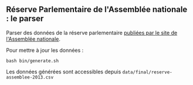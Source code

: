 ## Réserve Parlementaire de l'Assemblée nationale : le parser

Parser des données de la réserve parlementaire [publiées par le site de l'Assemblée nationale](http://www2.assemblee-nationale.fr/reserve_parlementaire/plf).

Pour mettre à jour les données :

```
bash bin/generate.sh
```

Les données générées sont accessibles depuis ```data/final/reserve-assemblee-2013.csv```

